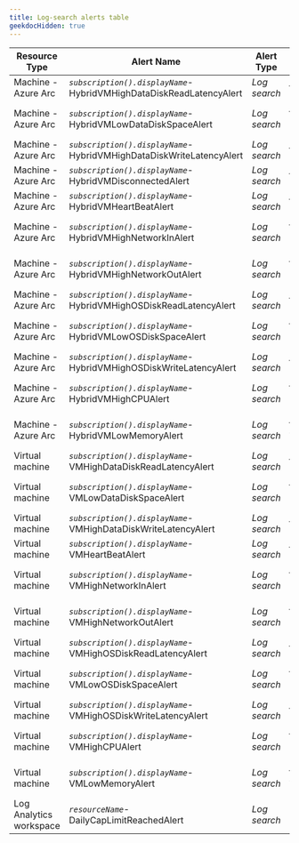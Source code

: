 ```yaml
---
title: Log-search alerts table
geekdocHidden: true
---
```


| Resource Type | Alert Name | Alert Type | Override Tag name | Tag value type | Example |
| ------------- | ---------- | ---------- | ----------------- | -------------- | ------- |
| Machine - Azure Arc | *```subscription().displayName```*-HybridVMHighDataDiskReadLatencyAlert | _Log search_ | ***\_amba-ReadLatencyMs-Data-threshold-Override\_*** | Number | 35 |
| Machine - Azure Arc | *```subscription().displayName```*-HybridVMLowDataDiskSpaceAlert | _Log search_ | ***\_amba-FreeSpacePercentage-Data-threshold-Override\_*** | Number | 8 |
| Machine - Azure Arc | *```subscription().displayName```*-HybridVMHighDataDiskWriteLatencyAlert | _Log search_ | ***\_amba-WriteLatencyMs-Data-threshold-Override\_*** | Number | 35 |
| Machine - Azure Arc | *```subscription().displayName```*-HybridVMDisconnectedAlert | _Log search_ | ***\_amba-Disconnected-threshold-Override\_*** | [Timespan](https://learn.microsoft.com/en-us/kusto/query/scalar-data-types/timespan?view=microsoft-fabric) | 5m, 10d, 2h |
| Machine - Azure Arc | *```subscription().displayName```*-HybridVMHeartBeatAlert | _Log search_ | ***\_amba-Heartbeat-threshold-Override\_*** | Number | 5 |
| Machine - Azure Arc | *```subscription().displayName```*-HybridVMHighNetworkInAlert | _Log search_ | ***\_amba-ReadBytesPerSecond-threshold-Override\_*** | Number | 20000000 |
| Machine - Azure Arc | *```subscription().displayName```*-HybridVMHighNetworkOutAlert | _Log search_ | ***\_amba-WriteBytesPerSecond-threshold-Override\_*** | Number | 20000000 |
| Machine - Azure Arc | *```subscription().displayName```*-HybridVMHighOSDiskReadLatencyAlert | _Log search_ | ***\_amba-ReadLatencyMs-OS-threshold-Override\_*** | Number | 35 |
| Machine - Azure Arc | *```subscription().displayName```*-HybridVMLowOSDiskSpaceAlert | _Log search_ | ***\_amba-FreeSpacePercentage-OS-threshold-Override\_*** | Number | 8 |
| Machine - Azure Arc | *```subscription().displayName```*-HybridVMHighOSDiskWriteLatencyAlert | _Log search_ | ***\_amba-WriteLatencyMs-OS-threshold-Override\_*** | Number | 35 |
| Machine - Azure Arc | *```subscription().displayName```*-HybridVMHighCPUAlert | _Log search_ | ***\_amba-UtilizationPercentage-threshold-Override\_*** | Number | 90 |
| Machine - Azure Arc | *```subscription().displayName```*-HybridVMLowMemoryAlert | _Log search_ | ***\_amba-AvailableMemoryPercentage-threshold-Override\_*** | Number | 8 |
| Virtual machine | *```subscription().displayName```*-VMHighDataDiskReadLatencyAlert | _Log search_ | ***\_amba-ReadLatencyMs-Data-threshold-Override\_*** | Number | 35 |
| Virtual machine | *```subscription().displayName```*-VMLowDataDiskSpaceAlert | _Log search_ | ***\_amba-FreeSpacePercentage-Data-threshold-Override\_*** | Number | 8 |
| Virtual machine | *```subscription().displayName```*-VMHighDataDiskWriteLatencyAlert | _Log search_ | ***\_amba-WriteLatencyMs-Data-threshold-Override\_*** | Number | 35 |
| Virtual machine | *```subscription().displayName```*-VMHeartBeatAlert | _Log search_ | ***\_amba-Heartbeat-threshold-Override\_*** | Number | 5 |
| Virtual machine | *```subscription().displayName```*-VMHighNetworkInAlert | _Log search_ | ***\_amba-ReadBytesPerSecond-threshold-Override\_*** | Number | 20000000 |
| Virtual machine | *```subscription().displayName```*-VMHighNetworkOutAlert | _Log search_ | ***\_amba-WriteBytesPerSecond-threshold-Override\_*** | Number | 20000000 |
| Virtual machine | *```subscription().displayName```*-VMHighOSDiskReadLatencyAlert | _Log search_ | ***\_amba-ReadLatencyMs-OS-threshold-Override\_*** | Number | 35 |
| Virtual machine | *```subscription().displayName```*-VMLowOSDiskSpaceAlert | _Log search_ | ***\_amba-FreeSpacePercentage-OS-threshold-Override\_*** | Number | 8 |
| Virtual machine | *```subscription().displayName```*-VMHighOSDiskWriteLatencyAlert | _Log search_ | ***\_amba-WriteLatencyMs-OS-threshold-Override\_*** | Number | 35 |
| Virtual machine | *```subscription().displayName```*-VMHighCPUAlert | _Log search_ | ***\_amba-UtilizationPercentage-threshold-Override\_*** | Number | 90 |
| Virtual machine | *```subscription().displayName```*-VMLowMemoryAlert | _Log search_ | ***\_amba-AvailableMemoryPercentage-threshold-Override\_*** | Number | 8 |
| Log Analytics workspace | *```resourceName```*-DailyCapLimitReachedAlert | _Log search_ | <span style="color:DarkOrange">***Not available as threshold will always be 0***</span> | <span style="color:DarkOrange">***Not applicable***</span>| <span style="color:DarkOrange">***N/A***</span> |
